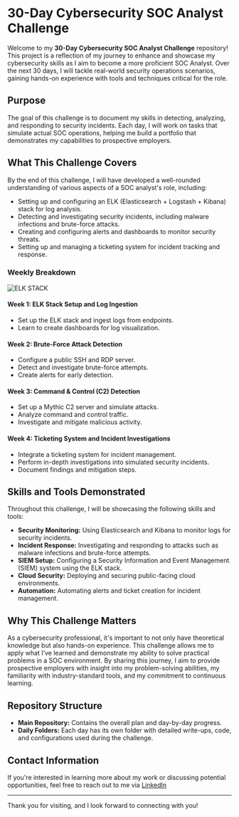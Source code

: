 # 30-Day Cybersecurity SOC Analyst Challenge

Welcome to my **30-Day Cybersecurity SOC Analyst Challenge** repository! This project is a reflection of my journey to enhance and showcase my cybersecurity skills as I aim to become a more proficient SOC Analyst. Over the next 30 days, I will tackle real-world security operations scenarios, gaining hands-on experience with tools and techniques critical for the role.

## Purpose

The goal of this challenge is to document my skills in detecting, analyzing, and responding to security incidents. Each day, I will work on tasks that simulate actual SOC operations, helping me build a portfolio that demonstrates my capabilities to prospective employers.

## What This Challenge Covers

By the end of this challenge, I will have developed a well-rounded understanding of various aspects of a SOC analyst's role, including:
- Setting up and configuring an ELK (Elasticsearch + Logstash + Kibana) stack for log analysis.
- Detecting and investigating security incidents, including malware infections and brute-force attacks.
- Creating and configuring alerts and dashboards to monitor security threats.
- Setting up and managing a ticketing system for incident tracking and response.

### Weekly Breakdown

![ELK STACK](https://github.com/user-attachments/assets/bc364d75-4c90-44b5-bfb6-f0fa5a3072e1)


#### **Week 1: ELK Stack Setup and Log Ingestion**
- Set up the ELK stack and ingest logs from endpoints.
- Learn to create dashboards for log visualization.

#### **Week 2: Brute-Force Attack Detection**
- Configure a public SSH and RDP server.
- Detect and investigate brute-force attempts.
- Create alerts for early detection.

#### **Week 3: Command & Control (C2) Detection**
- Set up a Mythic C2 server and simulate attacks.
- Analyze command and control traffic.
- Investigate and mitigate malicious activity.

#### **Week 4: Ticketing System and Incident Investigations**
- Integrate a ticketing system for incident management.
- Perform in-depth investigations into simulated security incidents.
- Document findings and mitigation steps.

## Skills and Tools Demonstrated

Throughout this challenge, I will be showcasing the following skills and tools:
- **Security Monitoring:** Using Elasticsearch and Kibana to monitor logs for security incidents.
- **Incident Response:** Investigating and responding to attacks such as malware infections and brute-force attempts.
- **SIEM Setup:** Configuring a Security Information and Event Management (SIEM) system using the ELK stack.
- **Cloud Security:** Deploying and securing public-facing cloud environments.
- **Automation:** Automating alerts and ticket creation for incident management.

## Why This Challenge Matters

As a cybersecurity professional, it's important to not only have theoretical knowledge but also hands-on experience. This challenge allows me to apply what I’ve learned and demonstrate my ability to solve practical problems in a SOC environment. By sharing this journey, I aim to provide prospective employers with insight into my problem-solving abilities, my familiarity with industry-standard tools, and my commitment to continuous learning.

## Repository Structure

- **Main Repository:** Contains the overall plan and day-by-day progress.
- **Daily Folders:** Each day has its own folder with detailed write-ups, code, and configurations used during the challenge.

## Contact Information

If you're interested in learning more about my work or discussing potential opportunities, feel free to reach out to me via [LinkedIn](https://linkedin.com/in/joseph-igah)

---

Thank you for visiting, and I look forward to connecting with you!

